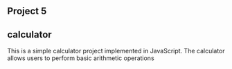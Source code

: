 ## Project 5
## calculator

This is a simple calculator project implemented in JavaScript. The calculator allows users to perform basic arithmetic operations